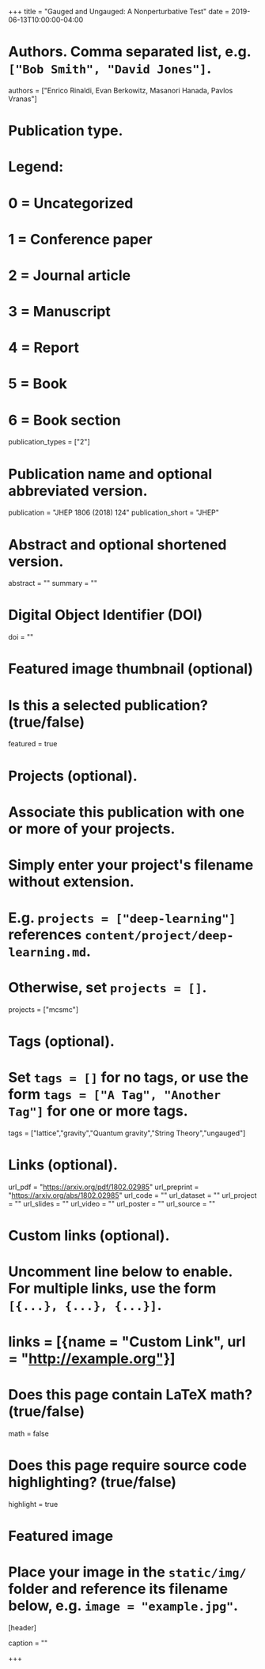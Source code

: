 +++
title = "Gauged and Ungauged: A Nonperturbative Test"
date = 2019-06-13T10:00:00-04:00


# Authors. Comma separated list, e.g. `["Bob Smith", "David Jones"]`.
authors = ["Enrico Rinaldi,  Evan Berkowitz,  Masanori Hanada, Pavlos Vranas"]

# Publication type.
# Legend:
# 0 = Uncategorized
# 1 = Conference paper
# 2 = Journal article
# 3 = Manuscript
# 4 = Report
# 5 = Book
# 6 = Book section
publication_types = ["2"]

# Publication name and optional abbreviated version.
publication = "JHEP 1806 (2018) 124"
publication_short = "JHEP"

# Abstract and optional shortened version.
abstract = ""
summary = ""

# Digital Object Identifier (DOI)
doi = ""

# Featured image thumbnail (optional)


# Is this a selected publication? (true/false)
featured = true

# Projects (optional).
#   Associate this publication with one or more of your projects.
#   Simply enter your project's filename without extension.
#   E.g. `projects = ["deep-learning"]` references `content/project/deep-learning.md`.
#   Otherwise, set `projects = []`.
projects = ["mcsmc"]

# Tags (optional).
#   Set `tags = []` for no tags, or use the form `tags = ["A Tag", "Another Tag"]` for one or more tags.
tags = ["lattice","gravity","Quantum gravity","String Theory","ungauged"]

# Links (optional).
url_pdf = "https://arxiv.org/pdf/1802.02985"
url_preprint = "https://arxiv.org/abs/1802.02985"
url_code = ""
url_dataset = ""
url_project = ""
url_slides = ""
url_video = ""
url_poster = ""
url_source = ""

# Custom links (optional).
#   Uncomment line below to enable. For multiple links, use the form `[{...}, {...}, {...}]`.
# links = [{name = "Custom Link", url = "http://example.org"}]

# Does this page contain LaTeX math? (true/false)
math = false

# Does this page require source code highlighting? (true/false)
highlight = true

# Featured image
# Place your image in the `static/img/` folder and reference its filename below, e.g. `image = "example.jpg"`.
[header]

caption = ""

+++
